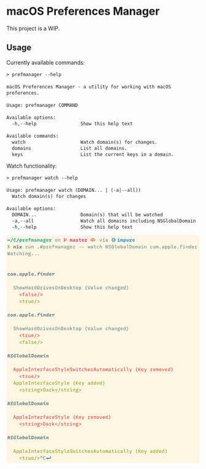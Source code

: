 # macOS Preferences Manager

This project is a WIP.

## Usage

Currently available commands:

```
> prefmanager --help

macOS Preferences Manager - a utility for working with macOS preferences.

Usage: prefmanager COMMAND

Available options:
  -h,--help                Show this help text

Available commands:
  watch                    Watch domain(s) for changes.
  domains                  List all domains.
  keys                     List the current keys in a domain.
```

Watch functionality:

```
> prefmanager watch --help

Usage: prefmanager watch (DOMAIN... | (-a|--all))
  Watch domain(s) for changes

Available options:
  DOMAIN...                Domain(s) that will be watched
  -a,--all                 Watch all domains including NSGlobalDomain
  -h,--help                Show this help text
```

![Watch command example](./screenshot.png)
